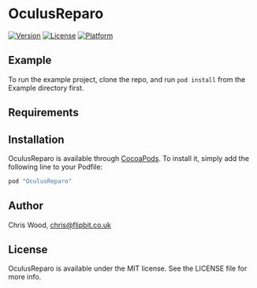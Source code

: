 # OculusReparo

[![Version](https://img.shields.io/cocoapods/v/OculusReparo.svg?style=flat)](http://cocoapods.org/pods/OculusReparo)
[![License](https://img.shields.io/cocoapods/l/OculusReparo.svg?style=flat)](http://cocoapods.org/pods/OculusReparo)
[![Platform](https://img.shields.io/cocoapods/p/OculusReparo.svg?style=flat)](http://cocoapods.org/pods/OculusReparo)

## Example

To run the example project, clone the repo, and run `pod install` from the Example directory first.

## Requirements

## Installation

OculusReparo is available through [CocoaPods](http://cocoapods.org). To install
it, simply add the following line to your Podfile:

```ruby
pod "OculusReparo"
```

## Author

Chris Wood, chris@flipbit.co.uk

## License

OculusReparo is available under the MIT license. See the LICENSE file for more info.

